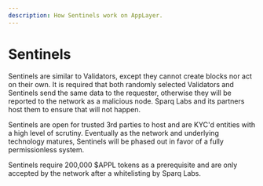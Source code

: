 ```yaml
---
description: How Sentinels work on AppLayer.
---
```


# Sentinels

Sentinels are similar to Validators, except they cannot create blocks nor act on their own. It is required that both randomly selected Validators and Sentinels send the same data to the requester, otherwise they will be reported to the network as a malicious node. Sparq Labs and its partners host them to ensure that will not happen.

Sentinels are open for trusted 3rd parties to host and are KYC'd entities with a high level of scrutiny. Eventually as the network and underlying technology matures, Sentinels will be phased out in favor of a fully permissionless system.

Sentinels require 200,000 $APPL tokens as a prerequisite and are only accepted by the network after a whitelisting by Sparq Labs.


